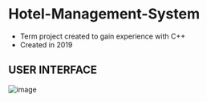 # Hotel-Management-System
- Term project created to gain experience with C++
- Created in 2019 
## USER INTERFACE
![image](https://user-images.githubusercontent.com/73037918/148618950-ca336cbc-5ceb-4326-b678-8721ec95289f.png)
